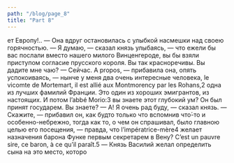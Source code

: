 ```yaml
---
path: "/blog/page_8"
title: "Part 8"
---
```


ет Европу!.. — Она вдруг остановилась с улыбкой насмешки над своею горячностью.
— Я думаю, — сказал князь улыбаясь, — что ежели бы вас послали вместо нашего милого Винценгероде, вы бы взяли приступом согласие прусского короля. Вы так красноречивы. Вы дадите мне чаю? 
— Сейчас. A propos, — прибавила она, опять успокоиваясь, — нынче у меня два очень интересные человека, le vicomte de Mortemart, il est allié aux Montmorency par les Rohans,2 одна из лучших фамилий Франции. Это один из хороших эмигрантов, из настоящих. И потом l’abbé Morіo:3 вы знаете этот глубокий ум? Он был принят государем. Вы знаете?
— А! Я очень рад буду, — сказал князь. — Скажите, — прибавил он, как будто только что вспомнив что́-то и особенно-небрежно, тогда как то, о чем он спрашивал, было главною целью его посещения, — правда, что l’impératrice-mère4 желает назначения барона Функе первым секретарем в Вену? C’est un pauvre sire, ce baron, à ce qu’il paraît.5 — Князь Василий желал определить сына на это место, которо
